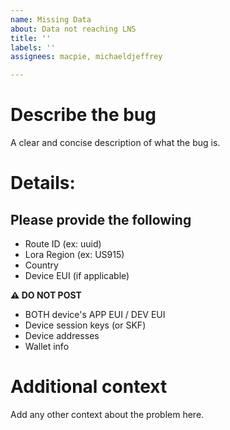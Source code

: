 ```yaml
---
name: Missing Data
about: Data not reaching LNS
title: ''
labels: ''
assignees: macpie, michaeldjeffrey

---
```


# Describe the bug
A clear and concise description of what the bug is.

# Details:

## Please provide the following
- Route ID (ex: uuid)
- Lora Region (ex: US915)
- Country
- Device EUI (if applicable)

**⚠️ DO NOT POST**
- BOTH device's  APP EUI / DEV EUI
- Device session keys (or SKF)
- Device addresses
- Wallet info


# Additional context
Add any other context about the problem here.
